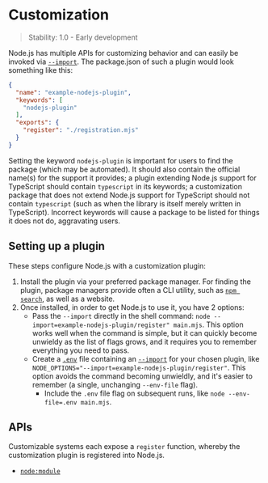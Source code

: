 # Customization

> Stability: 1.0 - Early development

Node.js has multiple APIs for customizing behavior and can easily be invoked via
[`--import`][]. The package.json of such a plugin would look something like
this:

```json
{
  "name": "example-nodejs-plugin",
  "keywords": [
    "nodejs-plugin"
  ],
  "exports": {
    "register": "./registration.mjs"
  }
}
```

Setting the keyword `nodejs-plugin` is important for users to find the
package (which may be automated). It should also contain the official name(s)
for the support it provides; a plugin extending Node.js support for TypeScript
should contain `typescript` in its keywords; a customization package that does
not extend Node.js support for TypeScript should not contain `typescript` (such
as when the library is itself merely written in TypeScript). Incorrect keywords
will cause a package to be listed for things it does not do, aggravating users.

## Setting up a plugin

These steps configure Node.js with a customization plugin:

1. Install the plugin via your preferred package manager. For finding the
   plugin, package managers provide often a CLI utility, such as [`npm
   search`][], as well as a website.
2. Once installed, in order to get Node.js to use it, you have 2 options:
   * Pass the `--import` directly in the shell command:
   `node --import=example-nodejs-plugin/register" main.mjs`. This option works
   well when the command is simple, but it can
   quickly become unwieldy as the list of flags grows, and it requires you to
   remember everything you need to pass.
   * Create a [`.env`][`--env-file`] file containing an [`--import`][] for your
   chosen plugin, like `NODE_OPTIONS="--import=example-nodejs-plugin/register"`.
   This option avoids the command becoming unwieldly, and it's easier to
   remember (a single, unchanging `--env-file` flag).
      * Include the `.env` file flag on subsequent runs, like
      `node --env-file=.env main.mjs`.

## APIs

Customizable systems each expose a `register` function, whereby the
customization plugin is registered into Node.js.

* [`node:module`][module.register]

[`"exports"`]: packages.md#exports
[`--env-file`]: cli.md#--env-file
[`--import`]: cli.md#--import
[`npm search`]: https://docs.npmjs.com/cli/v10/commands/npm-search
[module.register]: module.md#moduleregisterspecifier-parenturl-options
